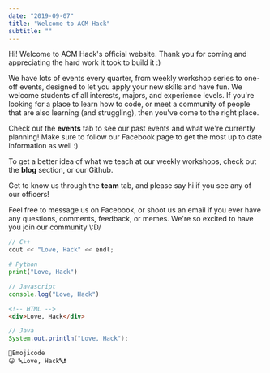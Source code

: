 ```yaml
---
date: "2019-09-07"
title: "Welcome to ACM Hack"
subtitle: ""
---
```


Hi! Welcome to ACM Hack's official website. Thank you for coming and appreciating the hard work it took to build it :)

We have lots of events every quarter, from weekly workshop series to one-off events, designed to let you apply your new skills and have fun. We welcome students of all interests, majors, and experience levels. If you're looking for a place to learn how to code, or meet a community of people that are also learning (and struggling), then you've come to the right place. 

Check out the **events** tab to see our past events and what we're currently planning! Make sure to follow our Facebook page to get the most up to date information as well :)

To get a better idea of what we teach at our weekly workshops, check out the **blog** section, or our Github. 

Get to know us through the **team** tab, and please say hi if you see any of our officers! 

Feel free to message us on Facebook, or shoot us an email if you ever have any questions, comments, feedback, or memes. We're so excited to have you join our community \\:D/

```C
// C++
cout << "Love, Hack" << endl;
```
```Python
# Python
print("Love, Hack")
```
```Javascript
// Javascript
console.log("Love, Hack")
```
```HTML
<!-- HTML -->
<div>Love, Hack</div>
```
```Java
// Java
System.out.println("Love, Hack");
```
```Emojicode
💭Emojicode
😀 🔤Love, Hack🔤❗️
```
